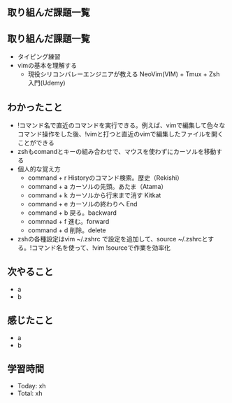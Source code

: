 ## 取り組んだ課題一覧
## 取り組んだ課題一覧
- タイピング練習
- vimの基本を理解する
  - 現役シリコンバレーエンジニアが教える NeoVim(VIM) + Tmux + Zsh 入門(Udemy)
## わかったこと
- !コマンド名で直近のコマンドを実行できる。例えば、vimで編集して色々なコマンド操作をした後、!vimと打つと直近のvimで編集したファイルを開くことができる
- zshもcomandとキーの組み合わせで、マウスを使わずにカーソルを移動する
- 個人的な覚え方
  - command + r Historyのコマンド検索。歴史（Rekishi）
  - command + a カーソルの先頭。あたま（Atama）
  - command + k カーソルから行末まで消す Kitkat
  - command + e カーソルの終わりへ End
  - command + b 戻る。backward
  - commnad + f 進む。forward
  - command + d 削除。delete
- zshの各種設定はvim ~/.zshrc で設定を追加して、source ~/.zshrcとする。!コマンド名を使って、!vim !sourceで作業を効率化
## 次やること
- a
- b
## 感じたこと
- a
- b
## 学習時間
- Today: xh
- Total: xh
